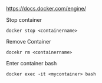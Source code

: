 https://docs.docker.com/engine/

Stop container

``
docker stop <containername>
``

Remove Container

``
docekr rm <containername>
``

Enter container bash

``
docker exec -it <mycontainer> bash
``
  
 
  
